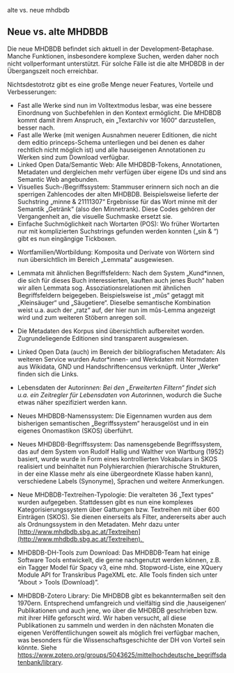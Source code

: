 alte vs. neue mhdbdb

## Neue vs. alte MHDBDB  

Die neue MHDBDB befindet sich aktuell in der Development-Betaphase. Manche Funktionen, insbesondere komplexe Suchen, werden daher noch nicht vollperformant unterstützt. Für solche Fälle ist die alte MHDBDB in der Übergangszeit noch erreichbar. 

Nichtsdestotrotz gibt es eine große Menge neuer Features, Vorteile und Verbesserungen: 

- Fast alle Werke sind nun im Volltextmodus lesbar, was eine bessere Einordnung von Suchbefehlen in den Kontext ermöglicht. Die MHDBDB kommt damit ihrem Anspruch, ein „Textarchiv vor 1600“ darzustellen, besser nach. 
- Fast alle Werke (mit wenigen Ausnahmen neuerer Editionen, die nicht dem editio princeps-Schema unterliegen und bei denen es daher rechtlich nicht möglich ist) und alle hauseigenen Annotationen zu Werken sind zum Download verfügbar. 
- Linked Open Data/Semantic Web: Alle MHDBDB-Tokens, Annotationen, Metadaten und dergleichen mehr verfügen über eigene IDs und sind ans Semantic Web angebunden. 
- Visuelles Such-/Begriffssystem: Stammuser erinnern sich noch an die sperrigen Zahlencodes der alten MHDBDB. Beispielsweise lieferte der Suchstring „minne & 21111307“ Ergebnisse für das Wort minne mit der Semantik „Getränk“ (also den Minnetrank). Diese Codes gehören der Vergangenheit an, die visuelle Suchmaske ersetzt sie. 
- Einfache Suchmöglichkeit nach Wortarten (POS): Wo früher Wortarten nur mit komplizierten Suchstrings gefunden werden konnten („sin & <NOM>“) gibt es nun eingängige Tickboxen. 
* Wortfamilien/Wortbildung: Komposita und Derivate von Wörtern sind nun übersichtlich im Bereich „Lemmata“ ausgewiesen. 
- Lemmata mit ähnlichen Begriffsfeldern: Nach dem System „Kund*innen, die sich für dieses Buch interessierten, kauften auch jenes Buch“ haben wir allen Lemmata sog. Assoziationsrelationen mit ähnlichen Begriffsfeldern beigegeben. Beispielsweise ist „mûs“ getaggt mit „Kleinsäuger“ und „Säugetiere“. Dieselbe semantische Kombination weist u.a. auch der „ratz“ auf, der hier nun im mûs-Lemma angezeigt wird und zum weiteren Stöbern anregen soll. 
- Die Metadaten des Korpus sind übersichtlich aufbereitet worden. Zugrundeliegende Editionen sind transparent ausgewiesen. 
- Linked Open Data (auch) im Bereich der bibliografischen Metadaten: Als weiteren Service wurden Autor*innen- und Werkdaten mit Normdaten aus Wikidata, GND und Handschriftencensus verknüpft. Unter „Werke“ finden sich die Links. 
    
- Lebensdaten der Autor*innen: Bei den „Erweiterten Filtern“ findet sich u.a. ein Zeitregler für Lebensdaten von Autor*innen, wodurch die Suche etwas näher spezifiziert werden kann. 
    
- Neues MHDBDB-Namenssystem: Die Eigennamen wurden aus dem bisherigen semantischen „Begriffssystem“ herausgelöst und in ein eigenes Onomastikon (SKOS) überführt. 
    
- Neues MHDBDB-Begriffssystem: Das namensgebende Begriffssystem, das auf dem System von Rudolf Hallig und Walther von Wartburg (1952) basiert, wurde wurde in Form eines kontrollierten Vokabulars in SKOS realisiert und beinhaltet nun Polyhierarchien (hierarchische Strukturen, in der eine Klasse mehr als eine übergeordnete Klasse haben kann), verschiedene Labels (Synonyme), Sprachen und weitere Anmerkungen. 
    
- Neue MHDBDB-Textreihen-Typologie: Die veralteten 36 „Text types“ wurden aufgegeben. Stattdessen gibt es nun eine komplexes Kategorisierungssystem über Gattungen bzw. Textreihen mit über 600 Einträgen (SKOS). Sie dienen einerseits als Filter, andererseits aber auch als Ordnungssystem in den Metadaten. Mehr dazu unter [http://www.mhdbdb.sbg.ac.at/Textreihen](http://www.mhdbdb.sbg.ac.at/Textreihen). 
    
- MHDBDB-DH-Tools zum Download: Das MHDBDB-Team hat einige Software Tools entwickelt, die gerne nachgenutzt werden können, z.B. ein Tagger Model für Spacy v3, eine mhd. Stopword-Liste, eine XQuery Module API for Transkribus PageXML etc. Alle Tools finden sich unter “About > Tools (Download)”. 
    
- MHDBDB-Zotero Library: Die MHDBDB gibt es bekanntermaßen seit den 1970ern. Entsprechend umfangreich und vielfältig sind die ‚hauseigenen‘ Publikationen und auch jene, wo über die MHDBDB geschrieben bzw. mit ihrer Hilfe geforscht wird. Wir haben versucht, all diese Publikationen zu sammeln und werden in den nächsten Monaten die eigenen Veröffentlichungen soweit als möglich frei verfügbar machen, was besonders für die Wissenschaftsgeschichte der DH von Vorteil sein könnte. Siehe https://www.zotero.org/groups/5043625/mittelhochdeutsche_begriffsdatenbank/library.